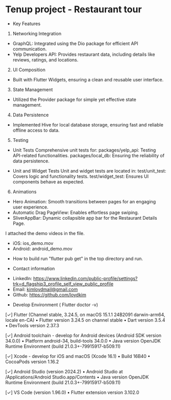 # Tenup project - Restaurant tour

* Key Features
1. Networking Integration
- GraphQL: Integrated using the Dio package for efficient API communication.
- Yelp Developers API: Provides restaurant data, including details like reviews, ratings, and locations.

2. UI Composition
- Built with Flutter Widgets, ensuring a clean and reusable user interface.

3. State Management
- Utilized the Provider package for simple yet effective state management.

4. Data Persistence
- Implemented Hive for local database storage, ensuring fast and reliable offline access to data.

5. Testing
- Unit Tests
Comprehensive unit tests for:
packages/yelp_api: Testing API-related functionalities.
packages/local_db: Ensuring the reliability of data persistence.

- Unit and Widget Tests
Unit and widget tests are located in:
test/unit_test: Covers logic and functionality tests.
test/widget_test: Ensures UI components behave as expected.

6. Animations
- Hero Animation: Smooth transitions between pages for an engaging user experience.
- Automatic Drag PageView: Enables effortless page swiping.
- SliverAppBar: Dynamic collapsible app bar for the Restaurant Details Page.

I attached the demo videos in the file.
- iOS: ios_demo.mov
- Android: android_demo.mov

* How to build
run "flutter pub get" in the top directory and run.

* Contact information

- LinkedIn: https://www.linkedin.com/public-profile/settings?trk=d_flagship3_profile_self_view_public_profile
- Email: kimloydmail@gmail.com
- Github: https://github.com/loydkim

* Develop Environment ( Flutter doctor -v) 

[✓] Flutter (Channel stable, 3.24.5, on macOS 15.1.1 24B2091 darwin-arm64,
    locale en-CA)
    • Flutter version 3.24.5 on channel stable
    • Dart version 3.5.4
    • DevTools version 2.37.3

[✓] Android toolchain - develop for Android devices (Android SDK version 34.0.0)
    • Platform android-34, build-tools 34.0.0
    • Java version OpenJDK Runtime Environment (build 21.0.3+-79915917-b509.11)

[✓] Xcode - develop for iOS and macOS (Xcode 16.1)
    • Build 16B40
    • CocoaPods version 1.16.2

[✓] Android Studio (version 2024.2)
    • Android Studio at /Applications/Android Studio.app/Contents
    • Java version OpenJDK Runtime Environment (build 21.0.3+-79915917-b509.11)

[✓] VS Code (version 1.96.0)
    • Flutter extension version 3.102.0